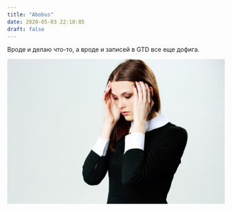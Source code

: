 ```yaml
---
title: "Abobus"
date: 2020-05-03 22:10:05
draft: false
---
```


Вроде и делаю что-то, а вроде и записей в GTD все еще дофига.

![](/img/vk/kLAPDNKG69s.jpg)

